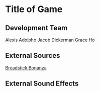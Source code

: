 # Title of Game

## Development Team
Alexis Adolpho
Jacob Dickerman
Grace Ho

## External Sources
[Breadstick Bonanza](https://github.com/jwdicker/BreadstickBonanza)

## External Sound Effects